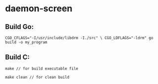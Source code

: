 # daemon-screen

## Build Go:
```
CGO_CFLAGS="-I/usr/include/libdrm -I./src" \ CGO_LDFLAGS="-ldrm" go build -o my_program
```

## Build C:
```
make // for build executable file

make clean // for clean build 
```